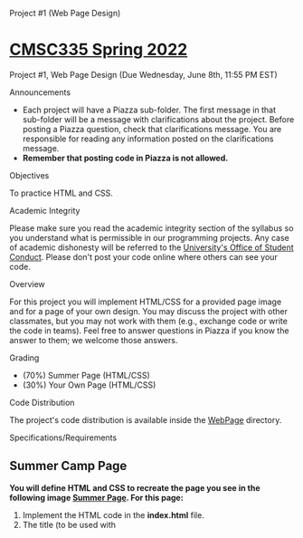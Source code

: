 Project #1 (Web Page Design) 

[CMSC335 Spring 2022](https://arasevic.github.io/cmsc335/)
=======================================================================

Project #1, Web Page Design (Due Wednesday, June 8th, 11:55 PM EST)

Announcements

*   Each project will have a Piazza sub-folder. The first message in that sub-folder will be a message with clarifications about the project. Before posting a Piazza question, check that clarifications message. You are responsible for reading any information posted on the clarifications message.
*   **Remember that posting code in Piazza is not allowed.**

Objectives

To practice HTML and CSS.

Academic Integrity

Please make sure you read the academic integrity section of the syllabus so you understand what is permissible in our programming projects. Any case of academic dishonesty will be referred to the [University's Office of Student Conduct](https://www.studentconduct.umd.edu/). Please don't post your code online where others can see your code.

Overview

For this project you will implement HTML/CSS for a provided page image and for a page of your own design. You may discuss the project with other classmates, but you may not work with them (e.g., exchange code or write the code in teams). Feel free to answer questions in Piazza if you know the answer to them; we welcome those answers.

Grading

*   (70%) Summer Page (HTML/CSS)
*   (30%) Your Own Page (HTML/CSS)

Code Distribution

The project's code distribution is available inside the [WebPage](WebPage/) directory.

Specifications/Requirements

Summer Camp Page
----------------

**You will define HTML and CSS to recreate the page you see in the following image [Summer Page](WebPage/page.png). For this page:**

1.  Implement the HTML code in the **index.html** file.
2.  The title (to be used with <title> tag) for the document will be "UMD HTML/CSS Summer Camp."
3.  Implement the CSS in the **Summer.css** file.
4.  Do not add CSS to the HTML file at all (if you do, you will lose credit).
5.  The HTML/CSS should generate a page that looks exactly to the image we have provided.
6.  When a user clicks on the University of MD globe, a new page/tab will open with the CS Department webpage (www.cs.umd.edu).
7.  When users hover over the first paragraph (the one starting with "The UMD ...") the color of the text must change from brown to red.
8.  Colors used by this page: black, antiquewhite, brown, red, and blue.
9.  You can use the **<hr>** tag to create a horizontal rule (line).
10.  The only unit you can use in the CSS file is **rem** (except for the **html** element which we have already set to be 14px). Do not use em either; only use rem. You will lose credit if you use a unit other than rem.
11.  The "Campus Tour" link is www.umd.edu/campus\_tour.
12.  When you hover over the "Campus Tour" link the message "Virtual Tour" should appear (use the **title** attribute).
13.  Set a link to the "Instructor.html" file.
14.  You must not use any CSS at all in the HTML file.
15.  All your CSS for this page must appear in the **Summer.css** file.
16.  You must use at least one class selector.
17.  You must use at least one id selector.
18.  You will lose credit if your HTML does not validate according to the [HTML Validator (https://validator.w3.org/)](https://validator.w3.org/)
19.  You do not need to validate your CSS although it is recommended.

Your Own Page
-------------

**You will define HTML and CSS to define a page of a topic you choose. For this page:**

1.  Implement the HTML code in the **Instructor.html** file.
2.  Any CSS should be in a separate CSS file.
3.  You can add additional HTML or CSS files.
4.  If you add images, make sure they are small, otherwise updloading to the submit server will fail.
5.  If you add images, make sure you specify a relative path, instead of an absolute path that corresponds to a path in your computer.
6.  You need to use the following HTML tags in your page, otherwise you will lose credit.
    *   A table that relies on **thead** and **tbody** (tfoot is optional).
    *   You need to use a google font. The font may not be one used by lecture examples.
    *   A link to a YouTube video.
    *   The page background must have a picture.
7.  Add a favicon to your page. There are several favicon generators you can find online.
8.  Feel free to use any other HTML tags.
9.  You don't need to validate your HTML or CSS for this page, but it is recommended.

Other Specifications
--------------------

*   You may not use any authoring tool (e.g., Dreamweaver, etc.) that generates the HTML/CSS/JavaScript code for you.
*   You may not use Bootstrap, jQuery, React, or any other type of library/framework.
*   You must implement this project by yourself.
*   Make sure you view your code using Chrome (that is the browser we will use to grade your project).
*   You can use any HTML/CSS code we have provided in lecture examples.

Submission

*   To submit your project commit all of your changes and push to your origin repo on the university gitlab server. Please verify by logging into the server that your push went through and that you see your submission online.  

*   **Make sure that after pushing your work, you verify you are not missing any files on the university gitlab server. If you are missing any files, you will be penalized -12 pts.**
*   **Carefully Read - As we don't have automatic testing performed by the submit server, we will only grade the last submission you provide. If you provide both an on time and a late submission, we will only grade the last submission and apply a 12 pts penalty to it.**

* * *